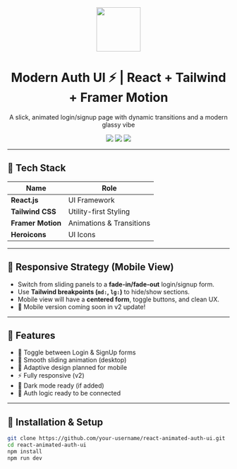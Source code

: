 <div align="center">
  <img src="https://img.icons8.com/clouds/100/login-rounded-right.png" height="100"/>
  <h1>Modern Auth UI ⚡ | React + Tailwind + Framer Motion</h1>
  <p>A slick, animated login/signup page with dynamic transitions and a modern glassy vibe</p>
  <img src="https://img.shields.io/badge/Made%20with-💙%20Tailwind-blue" />
  <img src="https://img.shields.io/badge/Motion-Framer%20Motion-purple" />
  <img src="https://img.shields.io/badge/Built%20Using-React%20⚛️-61DAFB" />
</div>

---


## 🚀 Tech Stack

| Name            | Role                        |
|-----------------|-----------------------------|
| **React.js**    | UI Framework                |
| **Tailwind CSS**| Utility-first Styling       |
| **Framer Motion**| Animations & Transitions   |
| **Heroicons**   | UI Icons                    |

---

## 📱 Responsive Strategy (Mobile View)

- Switch from sliding panels to a **fade-in/fade-out** login/signup form.
- Use **Tailwind breakpoints (`md:`, `lg:`)** to hide/show sections.
- Mobile view will have a **centered form**, toggle buttons, and clean UX.
- 🎯 Mobile version coming soon in v2 update!

---

## 🧠 Features

- 🔁 Toggle between Login & SignUp forms
- 💨 Smooth sliding animation (desktop)
- 🎯 Adaptive design planned for mobile
- ⚡ Fully responsive (v2)
- 🌙 Dark mode ready (if added)
- 🔐 Auth logic ready to be connected

---

## 🔧 Installation & Setup

```bash
git clone https://github.com/your-username/react-animated-auth-ui.git
cd react-animated-auth-ui
npm install
npm run dev
